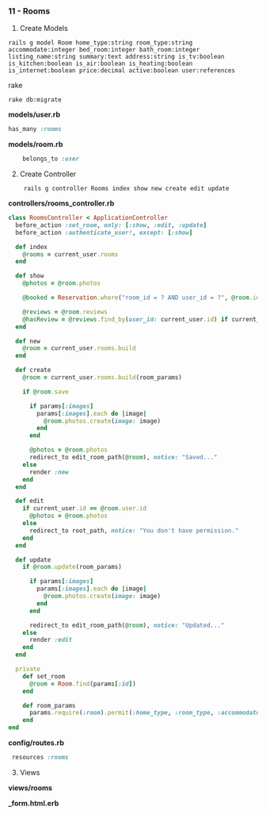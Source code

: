 ### 11 - Rooms


1) Create Models

```
rails g model Room home_type:string room_type:string accommodate:integer bed_room:integer bath_room:integer listing_name:string summary:text address:string is_tv:boolean is_kitchen:boolean is_air:boolean is_heating:boolean is_internet:boolean price:decimal active:boolean user:references
```

rake

    rake db:migrate


**models/user.rb**

```ruby
has_many :rooms
```

**models/room.rb**

```ruby
	belongs_to :user
```

2) Create Controller

		rails g controller Rooms index show new create edit update

**controllers/rooms_controller.rb**

```ruby
class RoomsController < ApplicationController
  before_action :set_room, only: [:show, :edit, :update]
  before_action :authenticate_user!, except: [:show]

  def index
    @rooms = current_user.rooms
  end

  def show
    @photos = @room.photos

    @booked = Reservation.where("room_id = ? AND user_id = ?", @room.id, current_user.id).present? if current_user

    @reviews = @room.reviews
    @hasReview = @reviews.find_by(user_id: current_user.id) if current_user
  end

  def new
    @room = current_user.rooms.build
  end

  def create
    @room = current_user.rooms.build(room_params)

    if @room.save

      if params[:images] 
        params[:images].each do |image|
          @room.photos.create(image: image)
        end
      end

      @photos = @room.photos
      redirect_to edit_room_path(@room), notice: "Saved..."
    else
      render :new
    end
  end

  def edit
    if current_user.id == @room.user.id
      @photos = @room.photos
    else
      redirect_to root_path, notice: "You don't have permission."
    end
  end

  def update
    if @room.update(room_params)

      if params[:images] 
        params[:images].each do |image|
          @room.photos.create(image: image)
        end
      end

      redirect_to edit_room_path(@room), notice: "Updated..."
    else
      render :edit
    end
  end

  private
    def set_room
      @room = Room.find(params[:id]) 
    end

    def room_params
      params.require(:room).permit(:home_type, :room_type, :accommodate, :bed_room, :bath_room, :listing_name, :summary, :address, :is_tv, :is_kitchen, :is_air, :is_heating, :is_internet, :price, :active)
    end
end

```


**config/routes.rb**

```ruby
 resources :rooms
```

3) Views

**views/rooms**

**_form.html.erb**

```ruby


```

